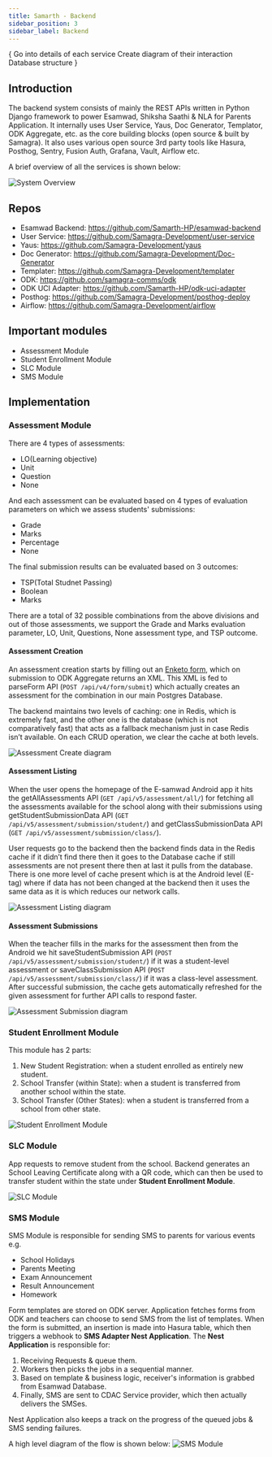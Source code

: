 ```yaml
---
title: Samarth - Backend
sidebar_position: 3
sidebar_label: Backend
---
```


{
Go into details of each service
Create diagram of their interaction
Database structure
}

## Introduction

The backend system consists of mainly the REST APIs written in Python Django framework to power
Esamwad, Shiksha Saathi & NLA for Parents Application. It internally uses User Service, Yaus,
Doc Generator, Templator, ODK Aggregate, etc. as the core building blocks (open source & built
by Samagra). It also uses various open source 3rd party tools like Hasura, Posthog, Sentry, Fusion
Auth, Grafana, Vault, Airflow etc.

A brief overview of all the services is shown below:

![System Overview](../../../static/img/samarth-hp-backend-Services.jpg)

## Repos

- Esamwad Backend: https://github.com/Samarth-HP/esamwad-backend
- User Service: https://github.com/Samagra-Development/user-service
- Yaus: https://github.com/Samagra-Development/yaus
- Doc Generator: https://github.com/Samagra-Development/Doc-Generator
- Templater: https://github.com/Samagra-Development/templater
- ODK: https://github.com/samagra-comms/odk
- ODK UCI Adapter: https://github.com/Samarth-HP/odk-uci-adapter
- Posthog: https://github.com/Samagra-Development/posthog-deploy
- Airflow: https://github.com/Samagra-Development/airflow

## Important modules

- Assessment Module
- Student Enrollment Module
- SLC Module
- SMS Module

## Implementation

### Assessment Module

There are 4 types of assessments:

- LO(Learning objective)
- Unit
- Question
- None

And each assessment can be evaluated based on 4 types of evaluation parameters on which we assess students'
submissions:

- Grade
- Marks
- Percentage
- None

The final submission results can be evaluated based on 3 outcomes:

- TSP(Total Studnet Passing)
- Boolean
- Marks

There are a total of 32 possible combinations from the above divisions and out of those assessments, 
we support the Grade and Marks evaluation parameter, LO, Unit, Questions, None assessment type, 
and TSP outcome.

#### Assessment Creation

An assessment creation starts by filling out an [Enketo form](../../../static/samarth-assessment-enketo-form.xml), 
which on submission to ODK Aggregate returns an XML. This XML is fed to parseForm API 
(`POST /api/v4/form/submit`) which actually creates an assessment for the combination in our main 
Postgres Database.

The backend maintains two levels of caching: one in Redis, which is extremely fast, and the other 
one is the database (which is not comparatively fast) that acts as a fallback mechanism just in case 
Redis isn’t available. On each CRUD operation, we clear the cache at both levels.

![Assessment Create diagram](../../../static/img/assessment-create.png)

#### Assessment Listing

When the user opens the homepage of the E-samwad Android app it hits the getAllAssessments API 
(`GET /api/v5/assessment/all/`) for fetching all the assessments available for the school along with
their submissions using getStudentSubmissionData API (`GET /api/v5/assessment/submission/student/`)
and getClassSubmissionData API (`GET /api/v5/assessment/submission/class/`).

User requests go to the backend then the backend finds data in the Redis cache if it didn’t find there
then it goes to the Database cache if still assessments are not present there then at last it pulls from
the database. There is one more level of cache present which is at the Android level (E-tag) where if
data has not been changed at the backend then it uses the same data as it is which reduces our network
calls.

![Assessment Listing diagram](../../../static/img/assessment-listing.png)

#### Assessment Submissions

When the teacher fills in the marks for the assessment then from the Android we hit saveStudentSubmission
API (`POST /api/v5/assessment/submission/student/`) if it was a student-level assessment or 
saveClassSubmission API (`POST /api/v5/assessment/submission/class/`) if it was a class-level assessment.
After successful submission, the cache gets automatically refreshed for the given assessment for further 
API calls to respond faster.

![Assessment Submission diagram](../../../static/img/assessment-submissions.png)

### Student Enrollment Module

This module has 2 parts:

1. New Student Registration: when a student enrolled as entirely new student.
2. School Transfer (within State): when a student is transferred from another school within the state.
3. School Transfer (Other States): when a student is transferred from a school from other state.

![Student Enrollment Module](../../../static/img/samarth-hp-backend-Student-Enrollment.png)

### SLC Module

App requests to remove student from the school. Backend generates an School Leaving
Certificate along with a QR code, which can then be used to transfer student within
the state under **Student Enrollment Module**.

![SLC Module](../../../static/img/samarth-hp-backend-SLC-Module.png)

### SMS Module

SMS Module is responsible for sending SMS to parents for various events e.g.

- School Holidays
- Parents Meeting
- Exam Announcement
- Result Announcement
- Homework

Form templates are stored on ODK server. Application fetches forms from ODK
and teachers can choose to send SMS from the list of templates.
When the form is submitted, an insertion is made into Hasura table, which then
triggers a webhook to **SMS Adapter Nest Application**.
The **Nest Application** is responsible for:

1. Receiving Requests & queue them.
2. Workers then picks the jobs in a sequential manner.
3. Based on template & business logic, receiver's information is grabbed from
   Esamwad Database.
4. Finally, SMS are sent to CDAC Service provider, which then actually delivers the SMSes.

Nest Application also keeps a track on the progress of the queued jobs & SMS sending failures.

A high level diagram of the flow is shown below:
![SMS Module](../../../static/img/samarth-hp-backend-SMS-Adapter.png)
